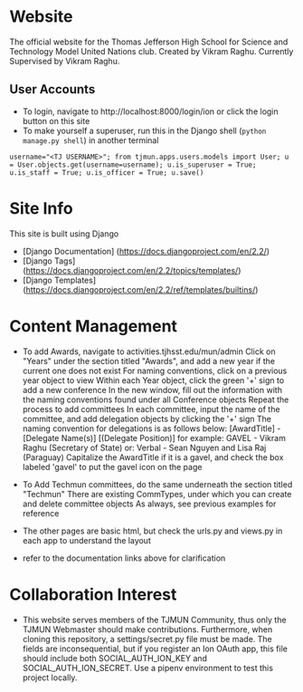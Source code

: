 # Website

The official website for the Thomas Jefferson High School for Science and Technology Model United Nations club.
Created by Vikram Raghu.
Currently Supervised by Vikram Raghu.

## User Accounts
* To login, navigate to http://localhost:8000/login/ion or click the login button on this site
* To make yourself a superuser, run this in the Django shell (`python manage.py shell`) in another terminal
```
username="<TJ USERNAME>"; from tjmun.apps.users.models import User; u = User.objects.get(username=username); u.is_superuser = True; u.is_staff = True; u.is_officer = True; u.save()
```
# Site Info
This site is built using Django
* [Django Documentation] (https://docs.djangoproject.com/en/2.2/)
* [Django Tags] (https://docs.djangoproject.com/en/2.2/topics/templates/)
* [Django Templates] (https://docs.djangoproject.com/en/2.2/ref/templates/builtins/)

# Content Management
* To add Awards, navigate to activities.tjhsst.edu/mun/admin
Click on "Years" under the section titled "Awards", and add a new year if the current one does not exist
For naming conventions, click on a previous year object to view
Within each Year object, click the green '+' sign to add a new conference
In the new window, fill out the information with the naming conventions found under all Conference objects
Repeat the process to add committees
In each committee, input the name of the committee, and add delegation objects by clicking the '+' sign
The naming convention for delegations is as follows below:
[AwardTitle] - [Delegate Name(s)] [(Delegate Position)]
for example: GAVEL - Vikram Raghu (Secretary of State) 
         or: Verbal - Sean Nguyen and Lisa Raj (Paraguay)
Capitalize the AwardTitle if it is a gavel, and check the box labeled 'gavel' to put the gavel icon on the page

* To Add Techmun committees, do the same underneath the section titled "Techmun"
There are existing CommTypes, under which you can create and delete committee objects
As always, see previous examples for reference

* The other pages are basic html, but check the urls.py and views.py in each app to understand the layout
* refer to the documentation links above for clarification

# Collaboration Interest
* This website serves members of the TJMUN Community, thus only the TJMUN Webmaster should make contributions. Furthermore, when cloning this repository, a settings/secret.py file must be made. The fields are inconsequential, but if you register an Ion OAuth app, this file should include both SOCIAL_AUTH_ION_KEY and SOCIAL_AUTH_ION_SECRET. Use a pipenv environment to test this project locally. 

